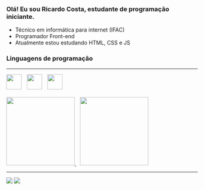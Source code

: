 ### Olá! Eu sou Ricardo Costa, estudante de programação iniciante.

- Técnico em informática para internet (IFAC)
- Programador Front-end
- Atualmente estou estudando HTML, CSS e JS

### Linguagens de programação
---
<div style="display: inline-block;">
    <img width="40px" style="margin-left: 0" src="https://cdn.jsdelivr.net/gh/devicons/devicon/icons/css3/css3-original.svg" />
    <img width="40px" style="margin-left: 10px" src="https://cdn.jsdelivr.net/gh/devicons/devicon/icons/html5/html5-original.svg"/>
    <img width="40px" style="margin-left: 10px" src="https://cdn.jsdelivr.net/gh/devicons/devicon/icons/javascript/javascript-original.svg" />
</div>

<br>
<br>

<div style="display: inline-block;">
  <a href="https://github.com/Ricardo-Cs">
    <img height="180em" src="https://github-readme-stats.vercel.app/api?username=Ricardo-Cs&show_icons=true&theme=dracula&include_all_commits=true&count_private=true"/>
    <img height="180em" style="margin-left: 10px;" src="https://github-readme-stats.vercel.app/api/top-langs/?username=Ricardo-Cs&layout=compact&langs_count=7&theme=dracula"/>
  </a>
</div>

---

<div>
    <a href="https://instagram.com/ricardo.silvac" target="_blank"><img src="https://img.shields.io/badge/-Instagram-%23E4405F?style=for-the-badge&logo=instagram&logoColor=white" target="_blank"></a>
    <a href="https://www.linkedin.com/in/ricardo-costa-16b513255" target="_blank"><img src="https://img.shields.io/badge/-LinkedIn-%230077B5?style=for-the-badge&logo=linkedin&logoColor=white" target="_blank"></a> 
</div>
